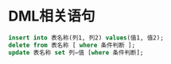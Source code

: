 # DML相关语句


```SQL
insert into 表名称(列1, 列2) values(值1, 值2);
delete from 表名称 [ where 条件判断 ];
update 表名称 set 列=值 [where 条件判断];
```